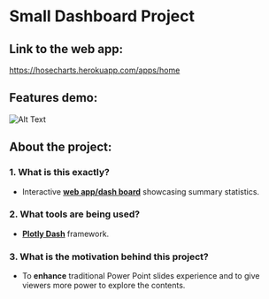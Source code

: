# Small Dashboard Project
## Link to the web app:
https://hosecharts.herokuapp.com/apps/home

## Features demo:
![Alt Text](/assets/demo.gif)

## About the project:
### 1. What is this exactly?
  * Interactive **[web app/dash board](https://hosecharts.herokuapp.com/apps/home)** showcasing summary statistics.
### 2. What tools are being used?
  * **[Plotly Dash](https://github.com/plotly/dash)** framework.
### 3. What is the motivation behind this project?
  * To **enhance** traditional Power Point slides experience and to give viewers more power to explore the contents.
